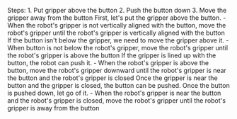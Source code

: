 
Steps:  1. Put gripper above the button  2. Push the button down  3. Move the gripper away from the button
    First, let's put the gripper above the button.
    - When the robot's gripper is not vertically aligned with the button, move the robot's gripper until the robot's gripper is vertically aligned with the button
    If the button isn't below the gripper, we need to move the gripper above it.
    - When button is not below the robot's gripper, move the robot's gripper until the robot's gripper is above the button
    If the gripper is lined up with the button, the robot can push it.
    - When the robot's gripper is above the button, move the robot's gripper downward until the robot's gripper is near the button and the robot's gripper is closed
    Once the gripper is near the button and the gripper is closed, the button can be pushed. Once the button is pushed down, let go of it.
    - When the robot's gripper is near the button and the robot's gripper is closed, move the robot's gripper until the robot's gripper is away from the button